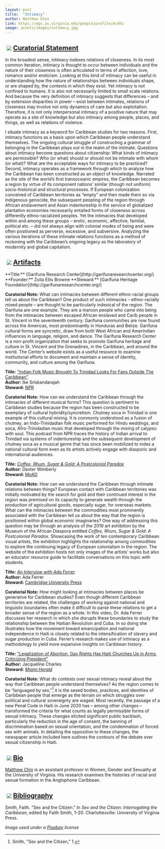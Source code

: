 ```yaml
---
layout: post
title:  "Intimacy"
author: Matthew Chin
link: https://wgs.as.virginia.edu/people/profile/mc4hz
image: assets/images/intimacy.jpg
---
```


<div class="section-title"><img style="padding: 5px;float:left;" src="{{ site.baseurl}}/assets/images/tiny-key.jpg"><a href="#Curatorial"><h2>Curatorial Statement</h2></a></div>

In the broadest sense, intimacy indexes relations of closeness. In its most common iteration, intimacy is thought to occur between individuals and the nature of their closeness is often articulated in terms of affection, love, romance and/or eroticism. Looking at this kind of intimacy can be useful in understanding how the nature of relationships between individuals shape, or are shaped by, the contexts in which they exist. Yet intimacy is not confined to humans. It is also not necessarily limited to small scale relations. And because the very definition of intimacy suggests that differences – and by extension disparities in power – exist between intimates, relations of closeness may involve not only dynamics of care but also exploitation. Therefore, it is not only interpersonal intimacy of a positive nature that may operate as a site of knowledge but also intimacy among people, places, and things, as well as relations of violence.

I situate intimacy as a keyword for Caribbean studies for two reasons. First, intimacy functions as a basis upon which Caribbean people understand themselves. The ongoing cultural struggle of constructing a grammar of belonging in the Caribbean plays out in the realm of the intimate. Questions about intimacy become questions about citizenship: What kinds of intimacy are permissible? Who (or what) should or should not be intimate with whom (or what)? What are the acceptable ways for intimacy to be practiced? Second, intimacy operates as a framework through which to analyze how the Caribbean has been constructed as an object of knowledge. Narrated as the site of the world’s first transoceanic empires, the Caribbean becomes a region by virtue of its component nations’ similar (though not uniform) socio-historical and structural processes. If European colonization conceived of Caribbean territories as “empty” and then made them so via Indigenous genocide, the subsequent peopling of the region through African enslavement and Asian indentureship in the service of globalized plantation economies necessarily entailed forms of closeness across differently ethno-racialized peoples. Yet the intimacies that developed within and among these groups – erotic, economic, affective, familial, political etc. – did not always align with colonial modes of being and were often positioned as perverse, excessive, and subversive. Analyzing the various iterations of these intimate relations functions as a method of reckoning with the Caribbean’s ongoing legacy as the laboratory of modernity and global capitalism.

<div class="section-title"><img style="padding: 5px;float:left;" src="{{ site.baseurl}}/assets/images/tiny-key.jpg"><a href="#Artifacts"><h2>Artifacts</h2></a></div>
**Title:** [Garifuna Research Center](http://garifunaresearchcenter.org/)  
**Founder:** Zoila Ellis Browne  
**Steward:** [Garifuna Heritage Foundation](http://garifunaresearchcenter.org/)  

**Curatorial Note:** What can intimacies between different ethno-racial groups tell us about the Caribbean? One product of such intimacies – ethno-racially mixed people – are thought to be particularly indexical of the region. The Garifuna are one example. They are a maroon people who came into being from the intimacies between escaped African enslaved and Carib people in St. Vincent in the seventeenth century. Garifuna communities are now found across the Americas, most predominantly in Honduras and Belize. Garifuna cultural forms are syncretic, draw from both West African and Amerindian influences in language, religion, and dance. The Garifuna Research Center is a non-profit organization that seeks to promote Garifuna heritage and culture in St. Vincent and the Grenadines, in the Caribbean, and around the world. The Center’s website exists as a useful resource to examine institutional efforts to document and maintain a sense of identity, community, and culture among the Garifuna.

**Title:** ["Indian Folk Music Brought To Trinidad Looks For Fans Outside The Caribbean"](https://www.npr.org/2015/11/04/454692325/indian-folk-music-brought-to-trinidad-looks-for-fans-outside-the-caribbean)  
**Author:** Ike Sriskandarajah  
**Steward:** [NPR](https://www.npr.org)

**Curatorial Note:** How can we understand the Caribbean through the intimacies of different musical forms? This question is pertinent to Caribbean studies because the region has been constructed to be exemplary of cultural hybridity/syncretism. Chutney soca in Trinidad is one example of this cultural mixing. It is commonly understood as a fusion of chutney, an Indo-Trinidadian folk music performed for Hindu weddings, and soca, Afro-Trinidadian music that developed through the mixing of calypso with soul. This podcast from NPR traces the history of Indian arrival to Trinidad via systems of indentureship and the subsequent development of chutney soca as a musical genre that has since been mobilized to index a national cultural form even as its artists actively engage with diasporic and international audiences.

**Title:** [_Coffee, Rhum, Sugar & Gold: A Postcolonial Paradox_](https://www.moadsf.org/exhibition/coffee-rhum-sugar-gold-a-postcolonial-paradox/)  
**Author:** Dexter Wimberly  
**Steward:** [MoAD](https://www.moadsf.org/)

**Curatorial Note:** How can we understand the Caribbean through intimate relations between things? European contact with Caribbean territories was initially motivated by the search for gold and their continued interest in the region was premised on its capacity to generate wealth through the production of agricultural goods, especially sugar, for overseas markets. What can the intimacies between the commodities most prominently associated with the Caribbean tell us about the way that the region is positioned within global economic imaginaries? One way of addressing this question may be through an analysis of the 2019 art exhibition by the Museum of the African Diaspora entitled _Coffee, Rhum, Sugar & Gold: A Postcolonial Paradox_. Showcasing the work of ten contemporary Caribbean visual artists, the exhibition highlights the relationship among commodities to explore the continuing legacy of European colonialism in the region. The website of the exhibition hosts not only images of the artists’ works but also an educator resource guide to facilitate conversations on this topic with students.

**Title:** [_An Interview with Ada Ferrer_](https://www.youtube.com/watch?v=TOMJJ05_ihw)  
**Author:** Ada Ferrer  
**Steward:** [Cambridge University Press](https://www.cambridge.org/)

**Curatorial Note:** How might looking at intimacies between places be generative for Caribbean studies? Even though different Caribbean territories are related, the challenges of working against national and linguistic boundaries often make it difficult to parse these relations to get a broader sense of the region as a whole. In this video, Dr. Ada Ferrer discusses her research in which she disrupts these boundaries to study the relationship between the Haitian Revolution and Cuba. In so doing she illustrates how the movement toward emancipation and national independence in Haiti is closely related to the intensification of slavery and sugar production in Cuba. Ferrer’s research makes use of intimacy as a methodology to yield more expansive insights on Caribbean history.

**Title:** ["Legalization of Abortion, Gay Rights Has Haiti Churches Up in Arms, Criticizing President"](https://www.miamiherald.com/news/nation-world/world/americas/haiti/article244729532.html)  
**Author:** Jacqueline Charles  
**Steward:** [_Miami Herald_](https://www.miamiherald.com/)

**Curatorial Note:** What do contests over sexual intimacy reveal about the way that Caribbean people understand themselves? As the region comes to be “languaged by sex,”[^1] it is the sexed bodies, practices, and identities of Caribbean people that emerge as the terrain on which struggles over political and cultural sovereignty are waged. Most recently, the passage of a new Penal Code in Haiti in June 2020 has – among other changes – transformed the criteria for what counts as legally permissible forms of sexual intimacy. These changes elicited significant public backlash, particularly the reduction in the age of consent, the banning of discrimination based on sexual orientation, and the condemnation of forced sex with animals. In detailing the opposition to these changes, the newspaper article included here outlines the contours of the debate over sexual citizenship in Haiti.

[^1]: Smith, "Sex and the Citizen," 1.

<div class="section-title"><img style="padding: 5px;float:left;" src="{{ site.baseurl}}/assets/images/tiny-key.jpg"><a href="#Bio"><h2>Bio</h2></a></div>

[Matthew Chin](https://wgs.as.virginia.edu/people/profile/mc4hz) is an assistant professor in Women, Gender and Sexuality at the University of Virginia. His research examines the histories of racial and sexual formation in the Anglophone Caribbean.

<div class="section-title"><img style="padding: 5px;float:left;" src="{{ site.baseurl}}/assets/images/tiny-key.jpg"><a href="#Bibliography"><h2>Bibliography</h2></a></div>

Smith, Faith. "Sex and the Citizen." In _Sex and the Citizen: Interrogating the Caribbean_, edited by Faith Smith, 1–20. Charlottesville: University of Virginia Press.

_Image used under a [Pixabay](https://pixabay.com/service/license/) license_
